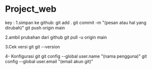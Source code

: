 ﻿# Project_web
key :
1.simpan ke github:
    git add .
    git commit -m "(pesan atau hal yang dirubah)"
    git push origin main

2.ambil prubahan dari github
    git pull -u origin main 

3.Cek versi git
    git --version

4- Konfigurasi git
    git config --global user.name "(nama pengguna)"
    git config --global user.email "(email akun git)"

